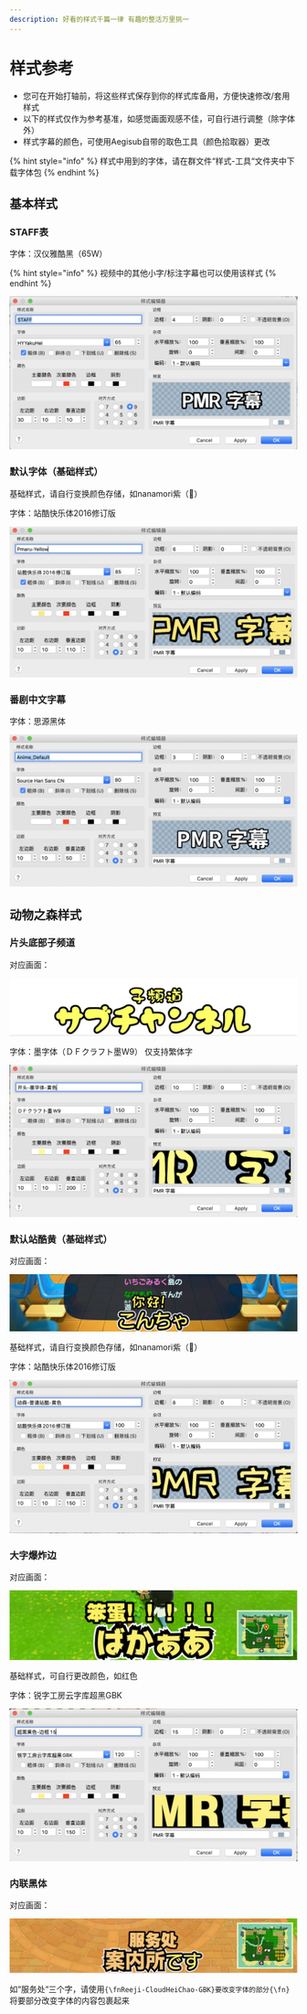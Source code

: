 ```yaml
---
description: 好看的样式千篇一律 有趣的整活万里挑一
---
```


# 样式参考

* 您可在开始打轴前，将这些样式保存到你的样式库备用，方便快速修改/套用样式
* 以下的样式仅作为参考基准，如感觉画面观感不佳，可自行进行调整（除字体外）
* 样式字幕的颜色，可使用Aegisub自带的取色工具（颜色拾取器）更改

{% hint style="info" %}
样式中用到的字体，请在群文件“样式-工具“文件夹中下载字体包
{% endhint %}

## 基本样式

### STAFF表

字体：汉仪雅酷黑（65W）

{% hint style="info" %}
视频中的其他小字/标注字幕也可以使用该样式
{% endhint %}

![STAFF](../.gitbook/assets/image%20%288%29.png)

### 默认字体（基础样式）

基础样式，请自行变换颜色存储，如nanamori紫（🍋）

字体：站酷快乐体2016修订版

![Pmaru\_Default](../.gitbook/assets/image%20%281%29.png)

### 番剧中文字幕

字体：思源黑体

![Anime\_Default](../.gitbook/assets/image%20%285%29.png)

## 动物之森样式

### 片头底部子频道

对应画面：

![Channel](../.gitbook/assets/image%20%287%29.png)

字体：墨字体（ＤＦクラフト墨W9） 仅支持繁体字

![](../.gitbook/assets/image%20%283%29.png)

### 默认站酷黄（基础样式）

对应画面：

![Normal Zhanku](../.gitbook/assets/image.png)

基础样式，请自行变换颜色存储，如nanamori紫（🍋）

字体：站酷快乐体2016修订版

![Deafault ZhanKu](../.gitbook/assets/image%20%284%29.png)

### 大字爆炸边

对应画面：

![Boom](../.gitbook/assets/image%20%289%29.png)

基础样式，可自行更改颜色，如红色

字体：锐字工房云字库超黑GBK

![Boom](../.gitbook/assets/image%20%282%29.png)

### 内联黑体

对应画面：

![Inner Black](../.gitbook/assets/image%20%286%29.png)

如“服务处“三个字，请使用`{\fnReeji-CloudHeiChao-GBK}要改变字体的部分{\fn}`将要部分改变字体的内容包裹起来

